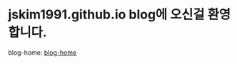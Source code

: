 # jskim1991.github.io blog에 오신걸 환영합니다.

blog-home: [blog-home][blog-home-link]

[comment]: <> (link list)
[blog-home-link]: /docs